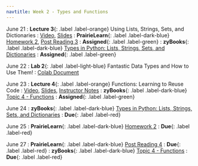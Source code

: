 ```yaml
---
navtitle: Week 2 - Types and Functions
---
```


June 21 
: **Lecture 3**{: .label .label-orange} Using Lists, Strings, Sets, and Dictionaries
    : [Video](#), [Slides](#)
: **PrairieLearn**{: .label .label-dark-blue}  [Homework 2](#), [Post Reading 3](#)
    : **Assigned**{: .label .label-green} 
: **zyBooks**{: .label .label-dark-blue} [Types in Python: Lists, Strings, Sets, and Dictionaries](#)
    : **Assigned**{: .label .label-green} 

June 22
: **Lab 2**{: .label .label-light-blue} Fantastic Data Types and How to Use Them!
    : [Colab Document](#)

June 23
: **Lecture 4**{: .label .label-orange} Functions: Learning to Reuse Code
    : [Video](#), [Slides](#), [Instructor Notes](#)
: **zyBooks**{: .label .label-dark-blue} [Topic 4 - Functions](#)
    : **Assigned**{: .label .label-green} 

June 24
: **zyBooks**{: .label .label-dark-blue} [Types in Python: Lists, Strings, Sets, and Dictionaries](#)
    : **Due**{: .label .label-red} 


June 25
: **PrairieLearn**{: .label .label-dark-blue}  [Homework 2](#)
    : **Due**{: .label .label-red} 

June 27
: **PrairieLearn**{: .label .label-dark-blue} [Post Reading 4](#)
    : **Due**{: .label .label-red} 
: **zyBooks**{: .label .label-dark-blue} [Topic 4 - Functions](#)
    : **Due**{: .label .label-red} 


